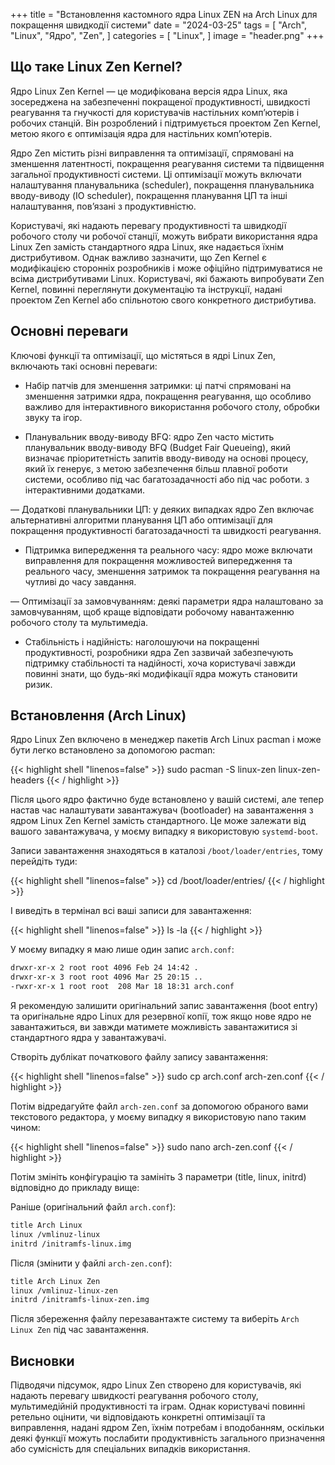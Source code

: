 +++
title = "Встановлення кастомного ядра Linux ZEN на Arch Linux для покращення швидкодії системи"
date = "2024-03-25"
tags = [
    "Arch",
    "Linux",
    "Ядро",
    "Zen",
]
categories = [
    "Linux",
]
image = "header.png"
+++

## Що таке Linux Zen Kernel?

Ядро Linux Zen Kernel — це модифікована версія ядра Linux, яка зосереджена на забезпеченні покращеної продуктивності, швидкості реагування та гнучкості для користувачів настільних комп’ютерів і робочих станцій. Він розроблений і підтримується проектом Zen Kernel, метою якого є оптимізація ядра для настільних комп’ютерів.

Ядро Zen містить різні виправлення та оптимізації, спрямовані на зменшення латентності, покращення реагування системи та підвищення загальної продуктивності системи. Ці оптимізації можуть включати налаштування планувальника (scheduler), покращення планувальника вводу-виводу (IO scheduler), покращення планування ЦП та інші налаштування, пов’язані з продуктивністю.

Користувачі, які надають перевагу продуктивності та швидкодії робочого столу чи робочої станції, можуть вибрати використання ядра Linux Zen замість стандартного ядра Linux, яке надається їхнім дистрибутивом. Однак важливо зазначити, що Zen Kernel є модифікацією сторонніх розробників і може офіційно підтримуватися не всіма дистрибутивами Linux. Користувачі, які бажають випробувати Zen Kernel, повинні переглянути документацію та інструкції, надані проектом Zen Kernel або спільнотою свого конкретного дистрибутива.

## Основні переваги

Ключові функції та оптимізації, що містяться в ядрі Linux Zen, включають такі основні переваги:

- Набір патчів для зменшення затримки: ці патчі спрямовані на зменшення затримки ядра, покращення реагування, що особливо важливо для інтерактивного використання робочого столу, обробки звуку та ігор.

- Планувальник вводу-виводу BFQ: ядро Zen часто містить планувальник вводу-виводу BFQ (Budget Fair Queueing), який визначає пріоритетність запитів вводу-виводу на основі процесу, який їх генерує, з метою забезпечення більш плавної роботи системи, особливо під час багатозадачності або під час роботи. з інтерактивними додатками.

— Додаткові планувальники ЦП: у деяких випадках ядро Zen включає альтернативні алгоритми планування ЦП або оптимізації для покращення продуктивності багатозадачності та швидкості реагування.

- Підтримка випередження та реального часу: ядро може включати виправлення для покращення можливостей випередження та реального часу, зменшення затримок та покращення реагування на чутливі до часу завдання.

— Оптимізації за замовчуванням: деякі параметри ядра налаштовано за замовчуванням, щоб краще відповідати робочому навантаженню робочого столу та мультимедіа.

- Стабільність і надійність: наголошуючи на покращенні продуктивності, розробники ядра Zen зазвичай забезпечують підтримку стабільності та надійності, хоча користувачі завжди повинні знати, що будь-які модифікації ядра можуть становити ризик.

## Встановлення (Arch Linux)

Ядро Linux Zen включено в менеджер пакетів Arch Linux pacman і може бути легко встановлено за допомогою pacman:

{{< highlight shell "linenos=false" >}}
sudo pacman -S linux-zen linux-zen-headers
{{< / highlight >}}

Після цього ядро фактично буде встановлено у вашій системі, але тепер настав час налаштувати завантажувач (bootloader) на завантаження з ядром Linux Zen Kernel замість стандартного. Це може залежати від вашого завантажувача, у моєму випадку я використовую `systemd-boot`.

Записи завантаження знаходяться в каталозі `/boot/loader/entries`, тому перейдіть туди:

{{< highlight shell "linenos=false" >}}
cd /boot/loader/entries/
{{< / highlight >}}

І виведіть в термінал всі ваші записи для завантаження:

{{< highlight shell "linenos=false" >}}
ls -la
{{< / highlight >}}

У моєму випадку я маю лише один запис `arch.conf`:

```bash
drwxr-xr-x 2 root root 4096 Feb 24 14:42 .
drwxr-xr-x 3 root root 4096 Mar 25 20:15 ..
-rwxr-xr-x 1 root root  208 Mar 18 18:31 arch.conf
```

Я рекомендую залишити оригінальний запис завантаження (boot entry) та оригінальне ядро Linux для резервної копії, тож якщо нове ядро не завантажиться, ви завжди матимете можливість завантажитися зі стандартного ядра у завантажувачі.

Створіть дублікат початкового файлу запису завантаження:

{{< highlight shell "linenos=false" >}}
sudo cp arch.conf arch-zen.conf
{{< / highlight >}}

Потім відредагуйте файл `arch-zen.conf` за допомогою обраного вами текстового редактора, у моєму випадку я використовую nano таким чином:

{{< highlight shell "linenos=false" >}}
sudo nano arch-zen.conf
{{< / highlight >}}

Потім змініть конфігурацію та замініть 3 параметри (title, linux, initrd) відповідно до прикладу вище:

Раніше (оригінальний файл `arch.conf`):

```bash
title Arch Linux
linux /vmlinuz-linux
initrd /initramfs-linux.img
```

Після (змінити у файлі `arch-zen.conf`):

```bash
title Arch Linux Zen
linux /vmlinuz-linux-zen
initrd /initramfs-linux-zen.img
```

Після збереження файлу перезавантажте систему та виберіть `Arch Linux Zen` під час завантаження.

## Висновки

Підводячи підсумок, ядро Linux Zen створено для користувачів, які надають перевагу швидкості реагування робочого столу, мультимедійній продуктивності та іграм. Однак користувачі повинні ретельно оцінити, чи відповідають конкретні оптимізації та виправлення, надані ядром Zen, їхнім потребам і вподобанням, оскільки деякі функції можуть послабити продуктивність загального призначення або сумісність для спеціальних випадків використання.
